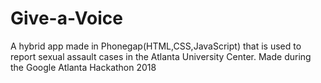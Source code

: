 # Give-a-Voice
A hybrid app made in Phonegap(HTML,CSS,JavaScript) that is used to report sexual assault cases in the Atlanta University Center. Made during the Google Atlanta Hackathon 2018
